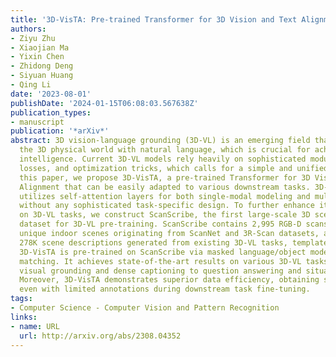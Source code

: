 ```yaml
---
title: '3D-VisTA: Pre-trained Transformer for 3D Vision and Text Alignment'
authors:
- Ziyu Zhu
- Xiaojian Ma
- Yixin Chen
- Zhidong Deng
- Siyuan Huang
- Qing Li
date: '2023-08-01'
publishDate: '2024-01-15T06:08:03.567638Z'
publication_types:
- manuscript
publication: '*arXiv*'
abstract: 3D vision-language grounding (3D-VL) is an emerging field that aims to connect
  the 3D physical world with natural language, which is crucial for achieving embodied
  intelligence. Current 3D-VL models rely heavily on sophisticated modules, auxiliary
  losses, and optimization tricks, which calls for a simple and unified model. In
  this paper, we propose 3D-VisTA, a pre-trained Transformer for 3D Vision and Text
  Alignment that can be easily adapted to various downstream tasks. 3D-VisTA simply
  utilizes self-attention layers for both single-modal modeling and multi-modal fusion
  without any sophisticated task-specific design. To further enhance its performance
  on 3D-VL tasks, we construct ScanScribe, the first large-scale 3D scene-text pairs
  dataset for 3D-VL pre-training. ScanScribe contains 2,995 RGB-D scans for 1,185
  unique indoor scenes originating from ScanNet and 3R-Scan datasets, along with paired
  278K scene descriptions generated from existing 3D-VL tasks, templates, and GPT-3.
  3D-VisTA is pre-trained on ScanScribe via masked language/object modeling and scene-text
  matching. It achieves state-of-the-art results on various 3D-VL tasks, ranging from
  visual grounding and dense captioning to question answering and situated reasoning.
  Moreover, 3D-VisTA demonstrates superior data efficiency, obtaining strong performance
  even with limited annotations during downstream task fine-tuning.
tags:
- Computer Science - Computer Vision and Pattern Recognition
links:
- name: URL
  url: http://arxiv.org/abs/2308.04352
---
```

